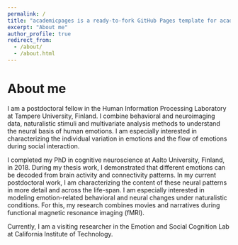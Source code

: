 ```yaml
---
permalink: /
title: "academicpages is a ready-to-fork GitHub Pages template for academic personal websites"
excerpt: "About me"
author_profile: true
redirect_from: 
  - /about/
  - /about.html
---
```


About me
===

I am a postdoctoral fellow in the Human Information Processing Laboratory at Tampere University, Finland. I combine behavioral and neuroimaging data, naturalistic stimuli and multivariate analysis methods to understand the neural basis of human emotions. I am especially interested in characterizing the individual variation in emotions and the flow of emotions during social interaction.

I completed my PhD in cognitive neuroscience at Aalto University, Finland, in 2018. During my thesis work, I demonstrated that different emotions can be decoded from brain activity and connectivity patterns. In my current postdoctoral work, I am characterizing the content of these neural patterns in more detail and across the life-span. I am especially interested in modeling emotion-related behavioral and neural changes under naturalistic conditions. For this, my research combines movies and narratives during functional magnetic resonance imaging (fMRI).

Currently, I am a visiting researcher in the Emotion and Social Cognition Lab at California Institute of Technology.
